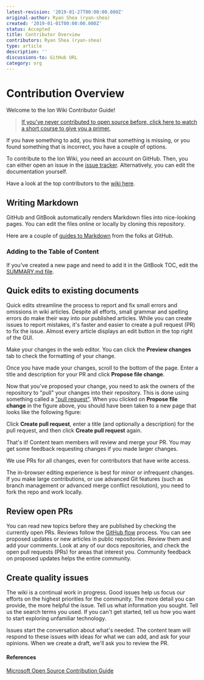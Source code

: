 ```yaml
---
latest-revision: '2019-01-27T00:00:00.000Z'
original-author: Ryan Shea (ryan-shea)
created: '2019-01-01T00:00:00.000Z'
status: Accepted
title: Contributor Overview
contributors: Ryan Shea (ryan-shea)
type: article
description: ''
discussions-to: GitHub URL
category: org
---
```


# Contribution Overview

Welcome to the Ion Wiki Contributor Guide!

> [If you've never contributed to open source before, click here to watch a short course to give you a primer.](https://egghead.io/lessons/javascript-introduction-to-github)

If you have something to add, you think that something is missing, or you found something that is incorrect, you have a couple of options.

To contribute to the Ion Wiki, you need an account on GitHub. Then, you can either open an issue in the [issue tracker](https://github.com/radartech/ionwiki/issues). Alternatively, you can edit the documentation yourself.

Have a look at the top contributors to the [wiki here](https://github.com/RadarTech/ionwiki/graphs/contributors?from=2019-01-06&to=2019-01-28&type=c).

## Writing Markdown
GitHub and GitBook automatically renders Markdown files into nice-looking pages. You can edit the files online or locally by cloning this repository.

Here are a couple of [guides to Markdown](https://help.github.com/categories/writing-on-github/) from the folks at GitHub.

### Adding to the Table of Content
If you've created a new page and need to add it in the GitBook TOC, edit the [SUMMARY.md file](https://github.com/RadarTech/ionwiki/blob/master/SUMMARY.md).

## Quick edits to existing documents

Quick edits streamline the process to report and fix small errors and omissions in wiki articles. Despite all efforts, small grammar and spelling errors do make their way into our published articles. While you can create issues to report mistakes, it's faster and easier to create a pull request (PR) to fix the issue. Almost every article displays an edit button in the top right of the GUI.

Make your changes in the web editor. You can click the **Preview changes** tab to check the formatting of your change.

Once you have made your changes, scroll to the bottom of the page. Enter a title and description for your PR and click **Propose file change**.

Now that you've proposed your change, you need to ask the owners of the repository to "pull" your changes into their repository. This is done using something called a ["pull request"](https://github.com/RadarTech/ionwiki/tree/master/.contributing/pull-requests.md). When you clicked on **Propose file change** in the figure above, you should have been taken to a new page that looks like the following figure:

Click **Create pull request**, enter a title (and optionally a description) for the pull request, and then click **Create pull request** again.

That's it! Content team members will review and merge your PR. You may get some feedback requesting changes if you made larger changes.

We use PRs for all changes, even for contributors that have write access.

The in-browser editing experience is best for minor or infrequent changes. If you make large contributions, or use advanced Git features (such as branch management or advanced merge conflict resolution), you need to fork the repo and work locally.

## Review open PRs

You can read new topics before they are published by checking the currently open PRs. Reviews follow the [GitHub flow](https://guides.github.com/introduction/flow/) process. You can see proposed updates or new articles in public repositories. Review them and add your comments. Look at any of our docs repositories, and check the open pull requests (PRs) for areas that interest you. Community feedback on proposed updates helps the entire community.

## Create quality issues

The wiki is a continual work in progress. Good issues help us focus our efforts on the highest priorities for the community. The more detail you can provide, the more helpful the issue. Tell us what information you sought. Tell us the search terms you used. If you can't get started, tell us how you want to start exploring unfamiliar technology.

Issues start the conversation about what's needed. The content team will respond to these issues with ideas for what we can add, and ask for your opinions. When we create a draft, we'll ask you to review the PR.

#### References

[Microsoft Open Source Contribution Guide](https://github.com/MicrosoftDocs/Contribute/tree/master)
